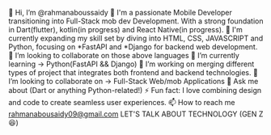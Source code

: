 👋 Hi, I’m @rahmanaboussaidy 
👀 I'm a passionate Mobile Developer transitioning into Full-Stack mob dev Development. With a strong foundation in Dart(flutter), kotlin(in progress) and React Native(in progress). 
🌱 I'm currently expanding my skill set by diving into HTML, CSS, JAVASCRIPT and Python, focusing on *FastAPI and *Django for backend web development.
💞️ I’m looking to collaborate on those above languages
🌱 I’m currently learning -> Python(FastAPI && Django)
🔭 I’m working on merging different types of project that integrates both frontend and backend technologies.
👯 I’m looking to collaborate on -> Full-Stack Web/mob Applications
💬 Ask me about (Dart or anything Python-related!)
⚡ Fun fact: I love combining design and code to create seamless user experiences.
📫 How to reach me rahmanabousaidy09@gmail.com
LET'S TALK ABOUT TECHNOLOGY (GEN Z 😆)
<!---
rahmanaboussaidy/rahmanaboussaidy is a ✨ special ✨ repository because its `README.md` (this file) appears on your GitHub profile.
You can click the Preview link to take a look at your changes.
--->
